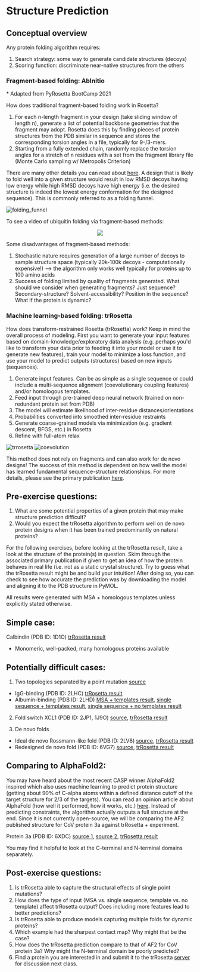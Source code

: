 # Structure Prediction
## Conceptual overview
Any protein folding algorithm requires:

1. Search strategy: some way to generate candidate structures (decoys)
2. Scoring function: discriminate near-native structures from the others

### Fragment-based folding: AbInitio
\* Adapted from PyRosetta BootCamp 2021

How does traditional fragment-based folding work in Rosetta? 

1. For each n-length fragment in your design (take sliding window of length n), generate a list of potential backbone geometries that the fragment may adopt. Rosetta does this by finding pieces of protein structures from the PDB similar in sequence and stores the corresponding torsion angles in a file, typically for 9-/3-mers.
2. Starting from a fully extended chain, randomly replace the torsion angles for a stretch of n residues with a set from the fragment library file (Monte Carlo sampling w/ Metropolis Criterion)

There are many other details you can read about [here](https://new.rosettacommons.org/docs/latest/application_documentation/structure_prediction/abinitio). A design that is likely to fold well into a given structure would result in low RMSD decoys having low energy while high RMSD decoys have high energy (i.e. the desired structure is indeed the lowest energy conformation for the designed sequence). This is commonly referred to as a folding funnel.

![folding_funnel](https://miro.medium.com/max/7334/1*tpZtrx8ZziiTljtQyW4Zmg.png "Folding funnel")

To see a video of ubiquitin folding via fragment-based methods: 

<p align="center">
<a href="https://www.youtube.com/watch?v=TT4syxsh_AU&t=1s" target="_blank"><img src="http://img.youtube.com/vi/TT4syxsh_AU/0.jpg" /></a>
</p>

Some disadvantages of fragment-based methods:

1. Stochastic nature requires generation of a large number of decoys to sample structure space (typically 20k-100k decoys - computationally expensive!) --> the algorithm only works well typically for proteins up to 100 amino acids
2. Success of folding limited by quality of fragments generated. What should we consider when generating fragments? Just sequence? Secondary-structure? Solvent-accessibility? Position in the sequence? What if the protein is dynamic? 

### Machine learning-based folding: trRosetta
How does transform-restrained Rosetta (trRosetta) work? Keep in mind the overall process of modeling. First you want to generate your input features based on domain-knowledge/exploratory data analysis (e.g. perhaps you'd like to transform your data prior to feeding it into your model or use it to generate new features), train your model to minimize a loss function, and use your model to predict outputs (structures) based on new inputs (sequences). 

1. Generate input features. Can be as simple as a single sequence or could include a multi-sequence alignment (coevolutionary coupling features) and/or homologous templates.
2. Feed input through pre-trained deep neural network (trained on non-redundant protein set from PDB)
3. The model will estimate likelihood of inter-residue distances/orientations
4. Probabilities converted into smoothed inter-residue restraints 
5. Generate coarse-grained models via minimization (e.g. gradient descent, BFGS, etc.) in Rosetta
6. Refine with full-atom relax 


![trrosetta](https://yanglab.nankai.edu.cn/trRosetta/help/fig1.png "trRosetta work flow")
![coevolution](https://i1.wp.com/www.blopig.com/blog/wp-content/uploads/2020/12/image-8.png?resize=768%2C297&ssl=1 "MSA coevolution")

This method does not rely on fragments and can also work for de novo designs! The success of this method is dependent on how well the model has learned fundamental sequence-structure relationships. For more details, please see the primary publication [here](https://www.pnas.org/content/117/3/1496). 

## Pre-exercise questions:
1. What are some potential properties of a given protein that may make structure prediction difficult? 
2. Would you expect the trRosetta algorithm to perform well on de novo protein designs when it has been trained predominantly on natural proteins?

For the following exercises, before looking at the trRosetta result, take a look at the structure of the protein(s) in question. Skim through the associated primary publication if given to get an idea of how the protein behaves in real life (i.e. not as a static crystal structure). Try to guess what the trRosetta result might be and build your intuition! After doing so, you can check to see how accurate the prediction was by downloading the model and aligning it to the PDB structure in PyMOL. 

All results were generated with MSA + homologous templates unless explicitly stated otherwise.

## Simple case:
Calbindin (PDB ID: 1D1O)
[trRosetta result](https://yanglab.nankai.edu.cn/trRosetta/output/TR040039/)
- Monomeric, well-packed, many homologous proteins available 

## Potentially difficult cases:
1. Two topologies separated by a point mutation [source](https://www.pnas.org/content/106/50/21149)
- IgG-binding (PDB ID: 2LHC) [trRosetta result](https://yanglab.nankai.edu.cn/trRosetta/output/TR035112/)
- Albumin-binding (PDB ID: 2LHD) [MSA + templates result](https://yanglab.nankai.edu.cn/trRosetta/output/TR035114/), [single sequence + templates result](https://yanglab.nankai.edu.cn/trRosetta/output/TR040173/), [single sequence + no templates result](https://yanglab.nankai.edu.cn/trRosetta/output/TR040175/)

2. Fold switch XCL1 (PDB ID: 2JP1, 1J9O) [source](https://pubs.acs.org/doi/10.1021/acschembio.8b00276), [trRosetta result](https://yanglab.nankai.edu.cn/trRosetta/output/TR035121/)

3. De novo folds
- Ideal de novo Rossmann-like fold (PDB ID: 2LV8) [source](https://www.nature.com/articles/nature11600), [trRosetta result](https://yanglab.nankai.edu.cn/trRosetta/output/TR035133/)
- Redesigned de novo fold (PDB ID: 6VG7) [source](https://science.sciencemag.org/content/369/6507/1132), [trRosetta result](https://yanglab.nankai.edu.cn/trRosetta/output/TR035135/)

## Comparing to AlphaFold2:
You may have heard about the most recent CASP winner AlphaFold2 inspired which also uses machine learning to predict protein structure (getting about 90% of C-alpha atoms within a defined distance cutoff of the target structure for 2/3 of the targets). You can read an opinion article about AlphaFold (how well it performed, how it works, etc.) [here](https://www.blopig.com/blog/2020/12/casp14-what-google-deepminds-alphafold-2-really-achieved-and-what-it-means-for-protein-folding-biology-and-bioinformatics/). Instead of predicting constraints, the algorithm actually outputs a full structure at the end. Since it is not currently open-source, we will be comparing the AF2 published structure for CoV protein 3a against trRosetta + experiment. 

Protein 3a (PDB ID: 6XDC) [source 1](https://www.biorxiv.org/content/10.1101/2020.06.17.156554v1.full.pdf), [source 2](https://deepmind.com/research/open-source/computational-predictions-of-protein-structures-associated-with-COVID-19), [trRosetta result](https://yanglab.nankai.edu.cn/trRosetta/output/TR040044/)

You may find it helpful to look at the C-terminal and N-terminal domains separately. 

## Post-exercise questions:
1. Is trRosetta able to capture the structural effects of single point mutations? 
2. How does the type of input (MSA vs. single sequence, template vs. no template) affect trRosetta output? Does including more features lead to better predictions?
3. Is trRosetta able to produce models capturing multiple folds for dynamic proteins? 
4. Which example had the sharpest contact map? Why might that be the case?
5. How does the trRosetta prediction compare to that of AF2 for CoV protein 3a? Why might the N-terminal domain be poorly predicted? 
6. Find a protein you are interested in and submit it to the trRosetta [server](https://yanglab.nankai.edu.cn/trRosetta/) for discussion next class. 
